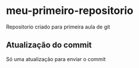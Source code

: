 # meu-primeiro-repositorio
Repositorio criado para primeira aula de git

## Atualização do commit
Só uma atualização para enviar o commit

